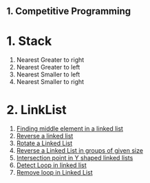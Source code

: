 ## 1. Competitive Programming
   # 1. Stack
   1. Nearest Greater to right<br>
   2. Nearest Greater to left<br>
   3. Nearest Smaller to left<br>
   4. Nearest Smaller to right<br>
   # 2. LinkList
   1. [Finding middle element in a linked list](https://practice.geeksforgeeks.org/problems/finding-middle-element-in-a-linked-list/1)<br>
   2. [Reverse a linked list](https://practice.geeksforgeeks.org/problems/reverse-a-linked-list/1)<br>
   3. [Rotate a Linked List](https://practice.geeksforgeeks.org/problems/rotate-a-linked-list/1)<br>
   4. [Reverse a Linked List in groups of given size](https://practice.geeksforgeeks.org/problems/reverse-a-linked-list-in-groups-of-given-size/1)<br>
   5. [Intersection point in Y shaped linked lists](https://practice.geeksforgeeks.org/problems/intersection-point-in-y-shapped-linked-lists/1/)<br>
   6. [Detect Loop in linked list](https://practice.geeksforgeeks.org/problems/detect-loop-in-linked-list/1)<br>
   7. [Remove loop in Linked List](https://practice.geeksforgeeks.org/problems/remove-loop-in-linked-list/1)<br>
